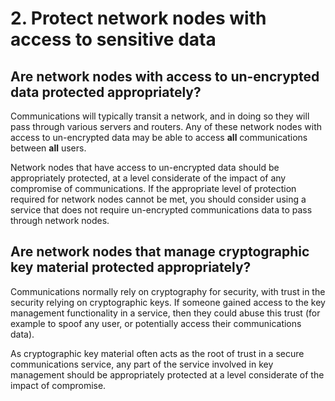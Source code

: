 # 2. Protect network nodes with access to sensitive data

## Are network nodes with access to un-encrypted data protected appropriately?

Communications will typically transit a network, and in doing so they will pass through various servers and routers. Any of these network nodes with access to un-encrypted data may be able to access **all** communications between **all** users.

Network nodes that have access to un-encrypted data should be appropriately protected, at a level considerate of the impact of any compromise of communications. If the appropriate level of protection required for network nodes cannot be met, you should consider using a service that does not require un-encrypted communications data to pass through network nodes.

## Are network nodes that manage cryptographic key material protected appropriately?

Communications normally rely on cryptography for security, with trust in the security relying on cryptographic keys. If someone gained access to the key management functionality in a service, then they could abuse this trust (for example to spoof any user, or potentially access their communications data).

As cryptographic key material often acts as the root of trust in a secure communications service, any part of the service involved in key management should be appropriately protected at a level considerate of the impact of compromise.

